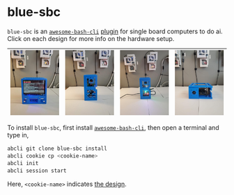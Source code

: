 # blue-sbc

`blue-sbc` is an [`awesome-bash-cli`](https://github.com/kamangir/awesome-bash-cli) [plugin](https://github.com/kamangir/blue-plugin) for single board computers to do ai. Click on each design for more info on the hardware setup.

| [![image](https://github.com/kamangir/blue-bracket/raw/main/images/blue3-1.jpg)](https://github.com/kamangir/blue-bracket/blob/main/designs/blue3.md) | [![image](https://github.com/kamangir/blue-bracket/raw/main/images/chenar-grove-1.jpg)](https://github.com/kamangir/blue-bracket/blob/main/designs/chenar-grove.md) | [![image](https://github.com/kamangir/blue-bracket/raw/main/images/cube-1.jpg)](https://github.com/kamangir/blue-bracket/blob/main/designs/cube.md) | [![image](https://github.com/kamangir/blue-bracket/raw/main/images/eye_nano-1.jpg)](https://github.com/kamangir/blue-bracket/blob/main/designs/eye_nano.md) | 
|---|---|---|---|

To install `blue-sbc`, first install [`awesome-bash-cli`](https://github.com/kamangir/awesome-bash-cli), then open a terminal and type in,

```bash
abcli git clone blue-sbc install
abcli cookie cp <cookie-name>
abcli init
abcli session start
```

Here, `<cookie-name>` indicates [the design](https://github.com/kamangir/blue-bracket).
